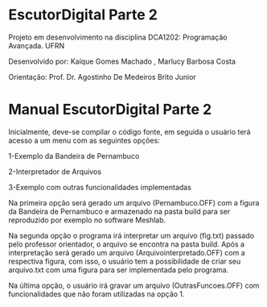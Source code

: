 # EscutorDigital Parte 2
Projeto em desenvolvimento na disciplina DCA1202: Programação Avançada. UFRN

<p>Desenvolvido por: Kaíque Gomes Machado , Marlucy Barbosa Costa</p>
<p>Orientação: Prof. Dr. Agostinho De Medeiros Brito Junior</p>

# Manual EscutorDigital Parte 2

Inicialmente, deve-se compilar o código fonte, em seguida o usuário terá acesso a um menu com as seguintes opções:

<p><p>1-Exemplo da Bandeira de Pernambuco</p>
<p>2-Interpretador de Arquivos</p>
<p>3-Exemplo com outras funcionalidades implementadas</p>

<p>Na primeira opção será gerado um arquivo (Pernambuco.OFF) com a figura da Bandeira de Pernambuco e armazenado na pasta build para ser reproduzido por exemplo no software Meshlab.</p>
<p>Na segunda opção o programa irá interpretar um arquivo (fig.txt) passado pelo professor orientador, o arquivo se encontra na pasta build. Após a interpretação será gerado um arquivo (Arquivointerpretado.OFF) com a respectiva figura, com isso, o usuário tem a possibilidade de criar seu arquivo.txt com uma figura para ser implementada pelo programa.</p>
 
<p> Na última opção, o usuário irá gravar um arquivo (OutrasFuncoes.OFF) com funcionalidades que não foram utilizadas na opção 1. </p>



